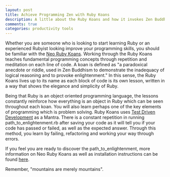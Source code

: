 ```yaml
---
layout: post
title: Achieve Programming Zen with Ruby Koans
description: A little about the Ruby Koans and how it invokes Zen Buddhist practices to teach programming fundamentals.
comments: true
categories: productivity tools
---
```

Whether you are someone who is looking to start learning Ruby or an experienced Rubyist looking improve your programming skills, you should be familiar with the [Neo Ruby Koans](http://rubykoans.com/). Working through the Ruby Koans teaches fundamental programming concepts through repetition and meditation on each line of code. A koan is defined as "a paradoxical anecdote or riddle, used in Zen Buddhism to demonstrate the inadequacy of logical reasoning and to provoke enlightenment." In this sense, the Ruby Koans lives up to its name as each block of code is its own lesson, written in a way that shows the elegance and simplicity of Ruby.

Being that Ruby is an object oriented programming language, the lessons constantly reinforce how everything is an object in Ruby which can be seen throughout each koan. You will also learn perhaps one of the key elements of programming which is problem solving. Ruby Koans uses [Test Driven Development](https://en.wikipedia.org/wiki/Test-driven_development) as a Mantra. There is a constant repetition in running path_to_enlightenment.rb after saving your code as it will tell you if your code has passed or failed, as well as the expected answer. Through this method, you learn by failing, refactoring and working your way through errors.

If you feel you are ready to discover the path_to_enlightenment, more information on Neo Ruby Koans as well as installation instructions can be found [here](http://www.rubykoans.com).

Remember, "mountains are merely mountains".
